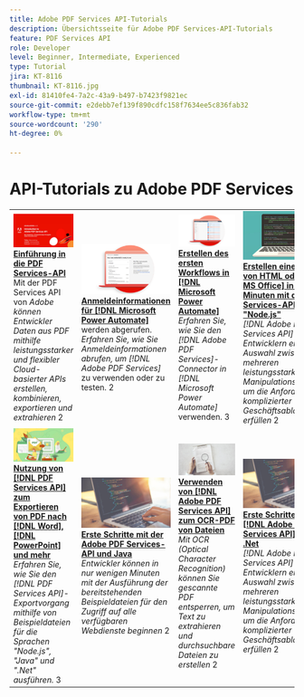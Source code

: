 ```yaml
---
title: Adobe PDF Services API-Tutorials
description: Übersichtsseite für Adobe PDF Services-API-Tutorials
feature: PDF Services API
role: Developer
level: Beginner, Intermediate, Experienced
type: Tutorial
jira: KT-8116
thumbnail: KT-8116.jpg
exl-id: 81410fe4-7a2c-43a9-b497-b7423f9821ec
source-git-commit: e2debb7ef139f890cdfc158f7634ee5c836fab32
workflow-type: tm+mt
source-wordcount: '290'
ht-degree: 0%

---
```


# API-Tutorials zu Adobe PDF Services

<table style="table-layout:fixed">
<tr>
 <td>
   <a href="https://experienceleague.adobe.com/docs/adobe-developers-live-events/events/2021/oct2021/pdf-services-api.html">
      <img alt="Einführung in die PDF Services API" src="assets/introduction_1280.png" />
   </a>
    <div>
   <a href="https://experienceleague.adobe.com/docs/adobe-developers-live-events/events/2021/oct2021/pdf-services-api.html"><strong>Einführung in die PDF Services-API</strong></a>
    </div>
    Mit der PDF Services API von <em>Adobe können Entwickler Daten aus PDF mithilfe leistungsstarker und flexibler Cloud-basierter APIs erstellen, kombinieren, exportieren und extrahieren</em>
    2<br>
  </td>
  <td>
   <a href="getting-credentials-power-automate.md">
      <img alt="Abrufen von Anmeldedaten für Microsoft Power Automate" src="assets/createcredentials_1280.png" />
   </a>
    <div>
   <a href="getting-credentials-power-automate.md"><strong>Anmeldeinformationen für [!DNL Microsoft Power Automate]</strong></a> werden abgerufen.
    </div>
    <em>Erfahren Sie, wie Sie Anmeldeinformationen abrufen, um [!DNL Adobe PDF Services]</em> zu verwenden oder zu testen.
    2<br>
  </td>
  <td>
   <a href="create-workflow-power-automate.md">
      <img alt="Erstellen Sie Ihren ersten Arbeitsablauf in Microsoft Power Automate" src="assets/firstflow_1280.png" />
   </a>
    <div>
   <a href="create-workflow-power-automate.md"><strong>Erstellen des ersten Workflows in [!DNL Microsoft Power Automate]</strong></a>
    </div>
    <em>Erfahren Sie, wie Sie den [!DNL Adobe PDF Services]-Connector in [!DNL Microsoft Power Automate]</em> verwenden.
    3<br>
  </td>
  <td>
   <a href="createpdffromhtml.md">
      <img alt="Erstellen Sie mit der PDF Services-API und Node.js in wenigen Minuten eine PDF von HTML oder MS Office" src="assets/PDFServices_GettingStartedNode_thumb.jpg" />
   </a>
    <div>
   <a href="createpdffromhtml.md"><strong>Erstellen einer PDF von HTML oder [!DNL MS Office] in wenigen Minuten mit der PDF Services-API und "Node.js"</strong></a>
    </div>
    <em>[!DNL Adobe PDF Services API] bietet Entwicklern eine freie Auswahl zwischen mehreren leistungsstarken PDF-Manipulationsdiensten, um die Anforderungen komplizierter Geschäftsabläufe zu erfüllen</em>
    2<br>
  </td>
</tr>
<tr>
  <td>
   <a href="exportpdf.md">
      <img alt="Verwenden der PDF Services API zum Exportieren von PDF in Word, PowerPoint und mehr" src="assets/PDFServices_ExportPDF_thumb.jpg" />
   </a>
    <div>
   <a href="exportpdf.md"><strong>Nutzung von [!DNL PDF Services API] zum Exportieren von PDF nach [!DNL Word], [!DNL PowerPoint] und mehr</strong></a>
    </div>
    <em>Erfahren Sie, wie Sie den [!DNL PDF Services API]-Exportvorgang mithilfe von Beispieldateien für die Sprachen "Node.js", "Java" und ".Net" ausführen.</em>
    3<br>
  </td>
   <td>
   <a href="gettingstartedjava.md">
      <img alt="Erste Schritte mit Adobe PDF Services API und Java" src="assets/PDFServices_GettingStartedJAVA_thumb.jpg" />
   </a>
    <div>
   <a href="gettingstartedjava.md"><strong>Erste Schritte mit der Adobe PDF Services-API und Java</strong></a>
    </div>
    <em>Entwickler können in nur wenigen Minuten mit der Ausführung der bereitstehenden Beispieldateien für den Zugriff auf alle verfügbaren Webdienste beginnen</em>
    2<br>
  </td>
   <td>
   <a href="ocr.md">
      <img alt="Verwenden der Adobe PDF Services-API zum OCR-PDF von Dateien" src="assets/PDFServices_OCR_Thumb.jpg" />
   </a>
    <div>
   <a href="ocr.md"><strong>Verwenden von [!DNL Adobe PDF Services API] zum OCR-PDF von Dateien</strong></a>
    </div>
    <em>Mit OCR (Optical Character Recognition) können Sie gescannte PDF entsperren, um Text zu extrahieren und durchsuchbare Dateien zu erstellen</em>
    2<br>
  </td>
  <td>
   <a href="gettingstartednet.md">
      <img alt="Erste Schritte mit Adobe PDF Services API und .Net" src="assets/PDFServices_GettingStartedNET_thumb.jpg" />
   </a>
    <div>
   <a href="gettingstartednet.md"><strong>Erste Schritte mit [!DNL Adobe PDF Services API] und .Net</strong></a>
    </div>
    <em>[!DNL Adobe PDF Services API] bietet Entwicklern eine freie Auswahl zwischen mehreren leistungsstarken PDF-Manipulationsdiensten, um die Anforderungen komplizierter Geschäftsabläufe zu erfüllen</em>
    2<br>
  </td>
</tr>
</table>
